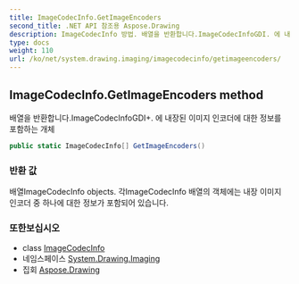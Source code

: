 ```yaml
---
title: ImageCodecInfo.GetImageEncoders
second_title: .NET API 참조용 Aspose.Drawing
description: ImageCodecInfo 방법. 배열을 반환합니다.ImageCodecInfoGDI. 에 내장된 이미지 인코더에 대한 정보를 포함하는 개체
type: docs
weight: 110
url: /ko/net/system.drawing.imaging/imagecodecinfo/getimageencoders/
---
```

## ImageCodecInfo.GetImageEncoders method

배열을 반환합니다.ImageCodecInfoGDI+. 에 내장된 이미지 인코더에 대한 정보를 포함하는 개체

```csharp
public static ImageCodecInfo[] GetImageEncoders()
```

### 반환 값

배열ImageCodecInfo objects. 각ImageCodecInfo 배열의 객체에는 내장 이미지 인코더 중 하나에 대한 정보가 포함되어 있습니다.

### 또한보십시오

* class [ImageCodecInfo](../)
* 네임스페이스 [System.Drawing.Imaging](../../imagecodecinfo/)
* 집회 [Aspose.Drawing](../../../)


